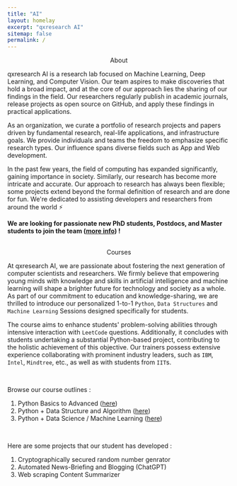 ```yaml
---
title: "AI"
layout: homelay
excerpt: "qxresearch AI"
sitemap: false
permalink: /
---
```


<p align="center">
  About
</p>

qxresearch AI is a research lab focused on Machine Learning, Deep Learning, and Computer Vision. Our team aspires to make discoveries that hold a broad impact, and at the core of our approach lies the sharing of our findings in the field. Our researchers regularly publish in academic journals, release projects as open source on GitHub, and apply these findings in practical applications.

As an organization, we curate a portfolio of research projects and papers driven by fundamental research, real-life applications, and infrastructure goals. We provide individuals and teams the freedom to emphasize specific research types. Our influence spans diverse fields such as App and Web development.

In the past few years, the field of computing has expanded significantly, gaining importance in society. Similarly, our research has become more intricate and accurate. Our approach to research has always been flexible; some projects extend beyond the formal definition of research and are done for fun. We're dedicated to assisting developers and researchers from around the world ⚡

**We are looking for passionate new PhD students, Postdocs, and Master students to join the team ([more info](https://www.qxresearch.org/news)) !**
<br>
<br> 

<p align="center">
  Courses
</p>


At qxresearch AI, we are passionate about fostering the next generation of computer scientists and researchers. We firmly believe that empowering young minds with knowledge and skills in artificial intelligence and machine learning will shape a brighter future for technology and society as a whole. As part of our commitment to education and knowledge-sharing, we are thrilled to introduce our personalized 1-to-1 `Python`, `Data Structures` and `Machine Learning` Sessions designed specifically for students. 

The course aims to enhance students' problem-solving abilities through intensive interaction with `LeetCode` questions. Additionally, it concludes with students undertaking a substantial Python-based project, contributing to the holistic achievement of this objective. Our trainers possess extensive experience collaborating with prominent industry leaders, such as `IBM`, `Intel`, `Mindtree`, etc., as well as with students from `IIT`s. 

<br>

Browse our course outlines : 
1. Python Basics to Advanced ([here]())
2. Python + Data Structure and Algorithm ([here]())
3. Python + Data Science / Machine Learning ([here]())

<br> 

Here are some projects that our student has developed : 

1. Cryptographically secured random number genrator
2. Automated News-Briefing and Blogging (ChatGPT)
3. Web scraping Content Summarizer

<br>
<br>
